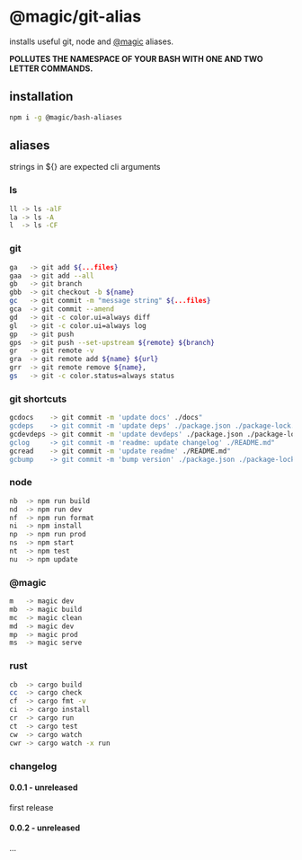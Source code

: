 # @magic/git-alias

installs useful git, node and [@magic](https://magic.github.io) aliases.

**POLLUTES THE NAMESPACE OF YOUR BASH WITH ONE AND TWO LETTER COMMANDS.**

## installation
```bash
npm i -g @magic/bash-aliases
```

## aliases

strings in ${} are expected cli arguments

### ls
```bash
ll -> ls -alF
la -> ls -A
l  -> ls -CF
```

### git
```bash
ga   -> git add ${...files}
gaa  -> git add --all
gb   -> git branch
gbb  -> git checkout -b ${name}
gc   -> git commit -m "message string" ${...files}
gca  -> git commit --amend
gd   -> git -c color.ui=always diff
gl   -> git -c color.ui=always log
gp   -> git push
gps  -> git push --set-upstream ${remote} ${branch}
gr   -> git remote -v
gra  -> git remote add ${name} ${url}
grr  -> git remote remove ${name},
gs   -> git -c color.status=always status
```

### git shortcuts
```bash
gcdocs    -> git commit -m 'update docs' ./docs"
gcdeps    -> git commit -m 'update deps' ./package.json ./package-lock.json"
gcdevdeps -> git commit -m 'update devdeps' ./package.json ./package-lock.json"
gclog     -> git commit -m 'readme: update changelog' ./README.md"
gcread    -> git commit -m 'update readme' ./README.md"
gcbump    -> git commit -m 'bump version' ./package.json ./package-lock.json"
```

### node
```bash
nb  -> npm run build
nd  -> npm run dev
nf  -> npm run format
ni  -> npm install
np  -> npm run prod
ns  -> npm start
nt  -> npm test
nu  -> npm update
```

### @magic
```bash
m   -> magic dev
mb  -> magic build
mc  -> magic clean
md  -> magic dev
mp  -> magic prod
ms  -> magic serve
```

### rust
```bash
cb  -> cargo build
cc  -> cargo check
cf  -> cargo fmt -v
ci  -> cargo install
cr  -> cargo run
ct  -> cargo test
cw  -> cargo watch
cwr -> cargo watch -x run
```

### changelog

#### 0.0.1 - unreleased
first release

#### 0.0.2 - unreleased
...
